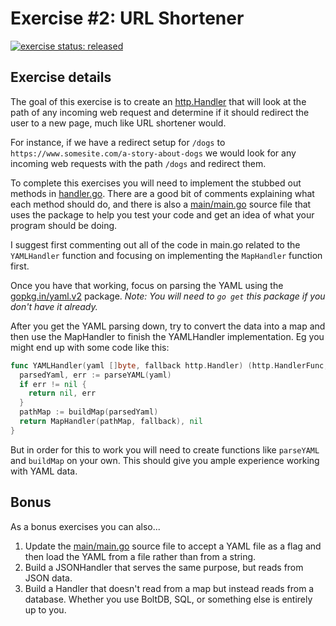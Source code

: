 # Exercise #2: URL Shortener

[![exercise status:
released](https://img.shields.io/badge/exercise%20status-released-green.svg?style=for-the-badge)](https://gophercises.com/exercises/urlshort)

## Exercise details

The goal of this exercise is to create an [http.Handler](https://golang.org/pkg/net/http/#Handler) that will look at the
path of any incoming web request and determine if it should redirect the user to a new page, much like URL shortener
would.

For instance, if we have a redirect setup for `/dogs` to `https://www.somesite.com/a-story-about-dogs` we would look for
any incoming web requests with the path `/dogs` and redirect them.

To complete this exercises you will need to implement the stubbed out methods in
[handler.go](https://github.com/gophercises/urlshort/blob/master/handler.go). There are a good bit of comments
explaining what each method should do, and there is also a
[main/main.go](https://github.com/gophercises/urlshort/blob/master/main/main.go) source file that uses the package to
help you test your code and get an idea of what your program should be doing.

I suggest first commenting out all of the code in main.go related to the `YAMLHandler` function and focusing on
implementing the `MapHandler` function first.

Once you have that working, focus on parsing the YAML using the [gopkg.in/yaml.v2](https://godoc.org/gopkg.in/yaml.v2)
package. *Note: You will need to `go get` this package if you don't have it already.*

After you get the YAML parsing down, try to convert the data into a map and then use the MapHandler to finish the
YAMLHandler implementation. Eg you might end up with some code like this:

```go
func YAMLHandler(yaml []byte, fallback http.Handler) (http.HandlerFunc, error) {
  parsedYaml, err := parseYAML(yaml)
  if err != nil {
    return nil, err
  }
  pathMap := buildMap(parsedYaml)
  return MapHandler(pathMap, fallback), nil
}
```

But in order for this to work you will need to create functions like `parseYAML` and `buildMap` on your own. This should
give you ample experience working with YAML data.

## Bonus

As a bonus exercises you can also...

1. Update the [main/main.go](https://github.com/gophercises/urlshort/blob/master/main/main.go) source file to accept a
   YAML file as a flag and then load the YAML from a file rather than from a string.
2. Build a JSONHandler that serves the same purpose, but reads from JSON data.
3. Build a Handler that doesn't read from a map but instead reads from a database. Whether you use BoltDB, SQL, or
   something else is entirely up to you.
